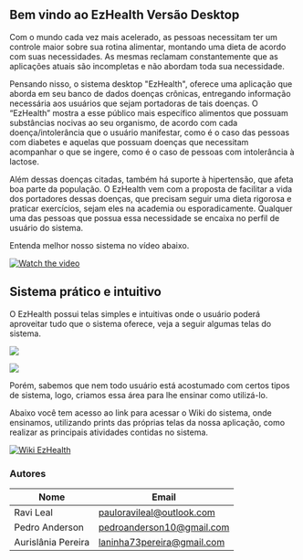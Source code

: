 ## Bem vindo ao EzHealth Versão Desktop

Com o mundo cada vez mais acelerado, as pessoas necessitam ter um controle maior sobre sua rotina alimentar, montando uma dieta de acordo com suas necessidades. As mesmas reclamam constantemente que as aplicações atuais são incompletas e não abordam toda sua necessidade. 

Pensando nisso, o sistema desktop "EzHealth", oferece uma aplicação que aborda em seu banco de dados doenças crônicas, entregando informação necessária aos usuários que sejam portadoras de tais doenças. O “EzHealth” mostra a esse público mais específico alimentos que possuam substâncias nocivas ao seu organismo, de acordo com cada doença/intolerância que o usuário manifestar, como é o caso das pessoas com diabetes e aquelas que possuam doenças que necessitam acompanhar o que se ingere, como é o caso de pessoas com intolerância à lactose.

Além dessas doenças citadas, também há suporte à hipertensão, que afeta boa parte da população. O EzHealth vem com a proposta de facilitar a vida dos portadores dessas doenças, que precisam seguir uma dieta rigorosa e praticar exercícios, sejam eles na academia ou esporadicamente. Qualquer uma das pessoas que possua essa necessidade se encaixa no perfil de usuário do sistema.

Entenda melhor nosso sistema no vídeo abaixo.

[![Watch the video](https://i.imgur.com/OQwqkR6.png)](https://www.youtube.com/watch?v=flt8S7HRK_4)

## Sistema prático e intuitivo

O EzHealth possui telas simples e intuitivas onde o usuário poderá aproveitar tudo que o sistema oferece, veja a seguir algumas telas do sistema. 

![](https://i.imgur.com/25DpH2V.png)

![](https://i.imgur.com/nMjITU8.png)

Porém, sabemos que nem todo usuário está acostumado com certos tipos de sistema, logo, criamos essa área para lhe ensinar como utilizá-lo.

Abaixo você tem acesso ao link para acessar o Wiki do sistema, onde ensinamos, utilizando prints das próprias telas da nossa aplicação, como realizar as principais atividades contidas no sistema.

[![Wiki EzHealth](https://i.imgur.com/MVgnoix.png)](https://github.com/ravileal/ezhealth_desktop_-_2020.2_PIES/wiki)


### Autores

Nome | Email
--- | --- 
Ravi Leal | [pauloravileal@outlook.com](pauloravileal@outlook.com)
Pedro Anderson | [pedroanderson10@gmail.com](pedroanderson10@gmail.com)
Aurislânia Pereira | [laninha73pereira@gmail.com](laninha73pereira@gmail.com)


